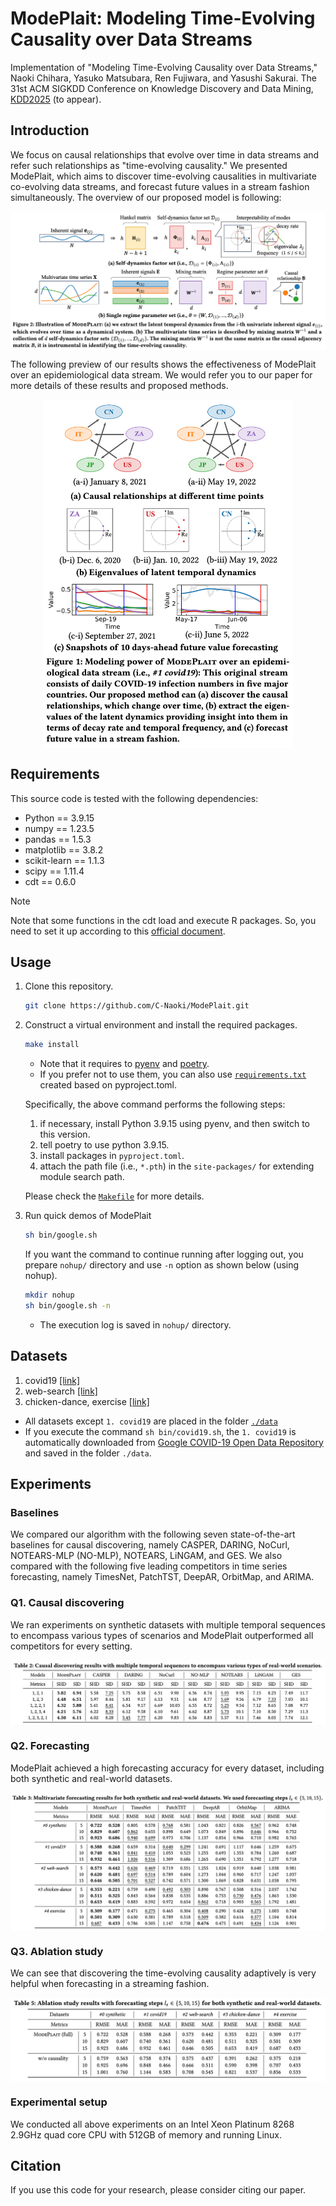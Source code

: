 # ModePlait: Modeling Time-Evolving Causality over Data Streams

Implementation of "Modeling Time-Evolving Causality over Data Streams," Naoki Chihara, Yasuko Matsubara, Ren Fujiwara, and Yasushi Sakurai. The 31st ACM SIGKDD Conference on Knowledge Discovery and Data Mining, [KDD2025](https://kdd2025.kdd.org/) (to appear).

## Introduction
We focus on causal relationships that evolve over time in data streams and refer such relationships as "time-evolving causality." We presented ModePlait, which aims to discover time-evolving causalities in multivariate co-evolving data streams, and forecast future values in a stream fashion simultaneously. The overview of our proposed model is following:

<p align="center">
  <img src=".\docs\assets\model.png" align=center />
</p>

The following preview of our results shows the effectiveness of ModePlait over an epidemiological data stream. We would refer you to our paper for more details of these results and proposed methods.

<p align="center">
  <img src=".\docs\assets\crown_jewel.png" align=center width=400 />
</p>

## Requirements
This source code is tested with the following dependencies:
- Python == 3.9.15
- numpy == 1.23.5
- pandas == 1.5.3
- matplotlib == 3.8.2
- scikit-learn == 1.1.3
- scipy == 1.11.4
- cdt == 0.6.0
> [!NOTE]
> Note that some functions in the cdt load and execute R packages.
> So, you need to set it up according to this [official document](https://fentechsolutions.github.io/CausalDiscoveryToolbox/html/utils.html).

## Usage
1. Clone this repository.
    ```bash
    git clone https://github.com/C-Naoki/ModePlait.git
    ```
2. Construct a virtual environment and install the required packages.
    ```bash
    make install
    ```
    - Note that it requires to [pyenv](https://github.com/pyenv/pyenv#installation) and [poetry](https://python-poetry.org/docs/#installation).
    - If you prefer not to use them, you can also use [`requirements.txt`](https://github.com/C-Naoki/ModePlait/blob/main/requirements.txt) created based on pyproject.toml.

    Specifically, the above command performs the following steps:
    1. if necessary, install Python 3.9.15 using pyenv, and then switch to this version.
    2. tell poetry to use python 3.9.15.
    3. install packages in `pyproject.toml`.
    4. attach the path file (i.e., `*.pth`) in the `site-packages/` for extending module search path.

    Please check the [`Makefile`](https://github.com/C-Naoki/ModePlait/blob/main/Makefile) for more details.

3. Run quick demos of ModePlait
    ```bash
    sh bin/google.sh
    ```
    If you want the command to continue running after logging out, you prepare `nohup/` directory and use `-n` option as shown below (using nohup).
    ```bash
    mkdir nohup
    sh bin/google.sh -n
    ```
    - The execution log is saved in `nohup/` directory.

## Datasets
1. covid19 [[link]](https://health.google.com/covid-19/open-data/)
2. web-search [[link]](https://trends.google.co.jp/trends/)
3. chicken-dance, exercise [[link]](http://mocap.cs.cmu.edu/)

- All datasets except `1. covid19` are placed in the folder [`./data`](https://github.com/C-Naoki/ModePlait/blob/main/data)
- If you execute the command `sh bin/covid19.sh`, the `1. covid19` is automatically downloaded from [Google COVID-19 Open Data Repository](https://health.google.com/covid-19/open-data/raw-data) and saved in the folder `./data`.

## Experiments
### Baselines
We compared our algorithm with the following seven state-of-the-art baselines for causal discovering, namely CASPER, DARING, NoCurl, NOTEARS-MLP (NO-MLP), NOTEARS, LiNGAM, and GES.
We also compared with the following five leading competitors in time series forecasting, namely TimesNet, PatchTST, DeepAR, OrbitMap, and ARIMA.

### Q1. Causal discovering
We ran experiments on synthetic datasets with multiple temporal sequences to encompass various types of scenarios and ModePlait outperformed all competitors for every setting.

<p align="center">
  <img src=".\docs\assets\causal.png" align=center />
</p>

### Q2. Forecasting
ModePlait achieved a high forecasting accuracy for every dataset, including both synthetic and real-world datasets.

<p align="center">
  <img src=".\docs\assets\forecasting.png" align=center />
</p>

### Q3. Ablation study
We can see that discovering the time-evolving causality adaptively is very helpful when forecasting in a streaming fashion.

<p align="center">
  <img src=".\docs\assets\ablation-study.png" align=center />
</p>

### Experimental setup
We conducted all above experiments on an Intel Xeon Platinum 8268 2.9GHz quad core CPU with 512GB of memory and running Linux.

## Citation
If you use this code for your research, please consider citing our paper.
```bibtex

```
